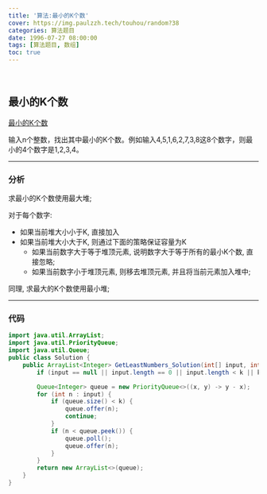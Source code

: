 ```yaml
---
title: '算法:最小的K个数'
cover: https://img.paulzzh.tech/touhou/random?38
categories: 算法题目
date: 1996-07-27 08:00:00
tags: [算法题目, 数组]
toc: true
---
```


<br/>

<!--more-->

## 最小的K个数

[最小的K个数](https://www.nowcoder.com/practice/6a296eb82cf844ca8539b57c23e6e9bf?tpId=13&tqId=11182&tPage=2&rp=1&ru=%2Fta%2Fcoding-interviews&qru=%2Fta%2Fcoding-interviews%2Fquestion-ranking)

输入n个整数，找出其中最小的K个数。例如输入4,5,1,6,2,7,3,8这8个数字，则最小的4个数字是1,2,3,4。

****

### 分析

求最小的K个数使用最大堆;

对于每个数字:

-   如果当前堆大小小于K, 直接加入
-   如果当前堆大小大于K, 则通过下面的策略保证容量为K
    -   如果当前数字大于等于堆顶元素, 说明数字大于等于所有的最小K个数, 直接忽略;
    -   如果当前数字小于堆顶元素, 则移去堆顶元素, 并且将当前元素加入堆中;

同理, 求最大的K个数使用最小堆;

****

### 代码

```java
import java.util.ArrayList;
import java.util.PriorityQueue;
import java.util.Queue;
public class Solution {
    public ArrayList<Integer> GetLeastNumbers_Solution(int[] input, int k) {
        if (input == null || input.length == 0 || input.length < k || k == 0) return new ArrayList<>();

        Queue<Integer> queue = new PriorityQueue<>((x, y) -> y - x);
        for (int n : input) {
            if (queue.size() < k) {
                queue.offer(n);
                continue;
            }
            if (n < queue.peek()) {
                queue.poll();
                queue.offer(n);
            }
        }
        return new ArrayList<>(queue);
    }
}
```


